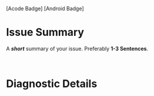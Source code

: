 [Acode Badge]
[Android Badge]

# Issue Summary

A __*short*__ summary of your issue. Preferably __1-3 Sentences__.

<br />

# Diagnostic Details

